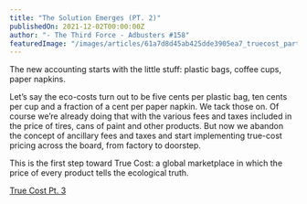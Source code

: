 ```yaml
---
title: "The Solution Emerges (PT. 2)"
publishedOn: 2021-12-02T00:00:00Z
author: "- The Third Force - Adbusters #158"
featuredImage: "/images/articles/61a7d8d45ab425dde3905ea7_truecost_parts_2_600x150_1.jpg"
---
```


The new accounting starts with the little stuff: plastic bags, coffee cups, paper napkins. 

Let’s say the eco-costs turn out to be five cents per plastic bag, ten cents per cup and a fraction of a cent per paper napkin. We tack those on. Of course we’re already doing that with the various fees and taxes included in the price of tires, cans of paint and other products. But now we abandon the concept of ancillary fees and taxes and start implementing true-cost pricing across the board, from factory to doorstep.

This is the first step toward True Cost: a global marketplace in which the price of every product tells the ecological truth.

[True Cost Pt. 3](http://www.adbusters.org/article/true-cost-plastic-pt-3)